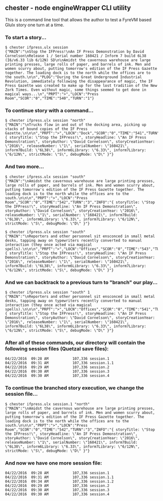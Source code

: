 ## chester - node engineWrapper CLI utility

This is a command line tool that allows the author to test a FyreVM based Glulx story one turn at a time.

### To start a story...

    $ chester ifpress.ulx session
    {"MAIN":"\nStop the IFPress!\nAn IF Press Demonstration by David Cornelson\nRelease 1 / Serial number 160421 / Inform 7 build 6L38 (I6/v6.33 lib 6/12N) SD\n\nAmidst the cavernous warehouse are large printing presses, large rolls of paper, and barrels of ink. Men and women scurry about, putting tomorrow's edition of the IF Press Gazette together. The loading dock is to the north while the offices are to the south.\n\n","PLOG":"During the Great Underground Industrial Revolution, immediately following the disappearance of magic, the IF Press Gazette was created to make up for the lost tradition of the New Zork Times. Even without magic, some things seemed to get done in magical ways...\n","PRPT":">","LOCN":"Press Room","SCOR":"0","TIME":"540","TURN":"1"}
    
### To continue story with a command...

    $ chester ifpress.ulx session "north"
    {"MAIN":"\nTrucks flow in and out of the docking area, picking up stacks of bound copies of the IF Press Gazette.\n\n\n","PRPT":">","LOCN":"Dock","SCOR":"0","TIME":"541","TURN":"2","INFO":"{ storyTitle: \"Stop the IFPress!\", storyHeadline: \"An IF Press Demonstration\", storyAuthor: \"David Cornelson\", storyCreationYear: \"2016\", releaseNumber: \"1\", serialNumber: \"160421\", inform7Build: \"6L38\", inform6Library: \"6.33\", inform7Library: \"6/12N\", strictMode: \"S\", debugMode: \"D\" }"}

### And two more...

    $ chester ifpress.ulx session "south"
    {"MAIN":"\nAmidst the cavernous warehouse are large printing presses, large rolls of paper, and barrels of ink. Men and women scurry about, putting tomorrow's edition of the IF Press Gazette together. The loading dock is to the north while the offices are to the south.\n\n\n","PRPT":">","LOCN":"Press Room","SCOR":"0","TIME":"542","TURN":"3","INFO":"{ storyTitle: \"Stop the IFPress!\", storyHeadline: \"An IF Press Demonstration\", storyAuthor: \"David Cornelson\", storyCreationYear: \"2016\", releaseNumber: \"1\", serialNumber: \"160421\", inform7Build: \"6L38\", inform6Library: \"6.33\", inform7Library: \"6/12N\", strictMode: \"S\", debugMode: \"D\" }"}

    $ chester ifpress.ulx session "south"
    {"MAIN":"\nReporters and other personnel sit ensconced in small metal desks, tapping away on typewriters recently converted to manual interaction (they once acted via magical spells).\n\n\n","PRPT":">","LOCN":"Offices","SCOR":"0","TIME":"543","TURN":"4","INFO":"{ storyTitle: \"Stop the IFPress!\", storyHeadline: \"An IF Press Demonstration\", storyAuthor: \"David Cornelson\", storyCreationYear: \"2016\", releaseNumber: \"1\", serialNumber: \"160421\", inform7Build: \"6L38\", inform6Library: \"6.33\", inform7Library: \"6/12N\", strictMode: \"S\", debugMode: \"D\" }"}
    
### And we can backtrack to a previous turn to "branch" our play...

    $ chester ifpress.ulx session "south" 1
    {"MAIN":"\nReporters and other personnel sit ensconced in small metal desks, tapping away on typewriters recently converted to manual interaction (they once acted via magical spells).\n\n\n","PRPT":">","LOCN":"Offices","SCOR":"0","TIME":"541","TURN":"2","INFO":"{ storyTitle: \"Stop the IFPress!\", storyHeadline: \"An IF Press Demonstration\", storyAuthor: \"David Cornelson\", storyCreationYear: \"2016\", releaseNumber: \"1\", serialNumber: \"160421\", inform7Build: \"6L38\", inform6Library: \"6.33\", inform7Library: \"6/12N\", strictMode: \"S\", debugMode: \"D\" }"}
    
### After all of these commands, our directory will contain the following session files (Quetzal save files):

    04/22/2016  09:28 AM           107,336 session.1
    04/22/2016  09:31 AM           107,336 session.1.1
    04/22/2016  09:29 AM           107,336 session.2
    04/22/2016  09:30 AM           107,336 session.3
    04/22/2016  09:30 AM           107,336 session.4

### To continue the branched story execution, we change the session file...

    $ chester ifpress.ulx session.1 "north"
    {"MAIN":"\nAmidst the cavernous warehouse are large printing presses, large rolls of paper, and barrels of ink. Men and women scurry about, putting tomorrow's edition of the IF Press Gazette together. The loading dock is to the north while the offices are to the south.\n\n\n","PRPT":">","LOCN":"Press Room","SCOR":"0","TIME":"542","TURN":"3","INFO":"{ storyTitle: \"Stop the IFPress!\", storyHeadline: \"An IF Press Demonstration\", storyAuthor: \"David Cornelson\", storyCreationYear: \"2016\", releaseNumber: \"1\", serialNumber: \"160421\", inform7Build: \"6L38\", inform6Library: \"6.33\", inform7Library: \"6/12N\", strictMode: \"S\", debugMode: \"D\" }"}
    
### And now we have one more session file:

    04/22/2016  09:28 AM           107,336 session.1
    04/22/2016  09:31 AM           107,336 session.1.1
    04/22/2016  09:34 AM           107,336 session.1.2
    04/22/2016  09:29 AM           107,336 session.2
    04/22/2016  09:30 AM           107,336 session.3
    04/22/2016  09:30 AM           107,336 session.4

